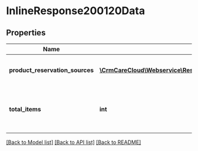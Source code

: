 # InlineResponse200120Data

## Properties
Name | Type | Description | Notes
------------ | ------------- | ------------- | -------------
**product_reservation_sources** | [**\CrmCareCloud\Webservice\RestApi\Client\Model\ProductReservationSource[]**](ProductReservationSource.md) | List of the product reservation sources. | [optional] 
**total_items** | **int** | The number of all found product reservation sources. | [optional] 

[[Back to Model list]](../../README.md#documentation-for-models) [[Back to API list]](../../README.md#documentation-for-api-endpoints) [[Back to README]](../../README.md)

